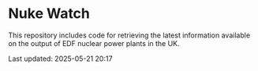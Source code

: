 # Nuke Watch

This repository includes code for retrieving the latest information available on the output of EDF nuclear power plants in the UK.

Last updated: 2025-05-21 20:17